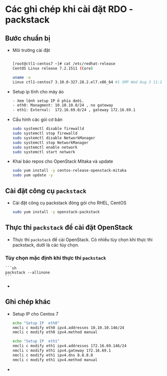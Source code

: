 # Các ghi chép khi cài đặt RDO - packstack

## Bước chuẩn bị

- Môi trường cài đặt

    ```sh

    [root@ctl1-centos7 ~]# cat /etc/redhat-release
    CentOS Linux release 7.2.1511 (Core)

    uname -a
    Linux ctl1-centos7 3.10.0-327.28.2.el7.x86_64 #1 SMP Wed Aug 3 11:11:39 UTC 2016 x86_64 x86_64 x86_64 GNU/Linux
    ```


- Setup ip tĩnh cho máy ảo

    ```sh
    - Xem lệnh setup IP ở phía dưới.
    - eth0: Managment: 10.10.10.0/24 , no gateway
    - eth1: External:  172.16.69.0/24 , gateway 172.16.69.1
    ```

- Cấu hình các gói cơ bản

    ```sh
    sudo systemctl disable firewalld
    sudo systemctl stop firewalld
    sudo systemctl disable NetworkManager
    sudo systemctl stop NetworkManager
    sudo systemctl enable network
    sudo systemctl start network
    ```

- Khai báo repos cho OpenStack Mitaka và update

    ```sh
    sudo yum install -y centos-release-openstack-mitaka
    sudo yum update -y
    ```
## Cài đặt công cụ `packstack`

- Cài đặt công cụ packstack đóng gói cho RHEL, CentOS

    ```sh
    sudo yum install -y openstack-packstack
    ```

## Thực thi `packstack` để cài đặt OpenStack

- Thực thi `packstack` để cài OpenStack. Có nhiều tùy chọn khi thực thi packstack, dưới là các tùy chọn.

### Tùy chọn mặc định khi thực thi `packstack`

    ```sh
    packstack --allinone
    ```

    
    
- 

## Ghi chép khác
- Setup IP cho Centos 7

    ```sh
    echo "Setup IP  eth0"
    nmcli c modify eth0 ipv4.addresses 10.10.10.146/24
    nmcli c modify eth0 ipv4.method manual

    echo "Setup IP  eth1"
    nmcli c modify eth1 ipv4.addresses 172.16.69.146/24
    nmcli c modify eth1 ipv4.gateway 172.16.69.1
    nmcli c modify eth1 ipv4.dns 8.8.8.8
    nmcli c modify eth1 ipv4.method manual
    ```

- 

